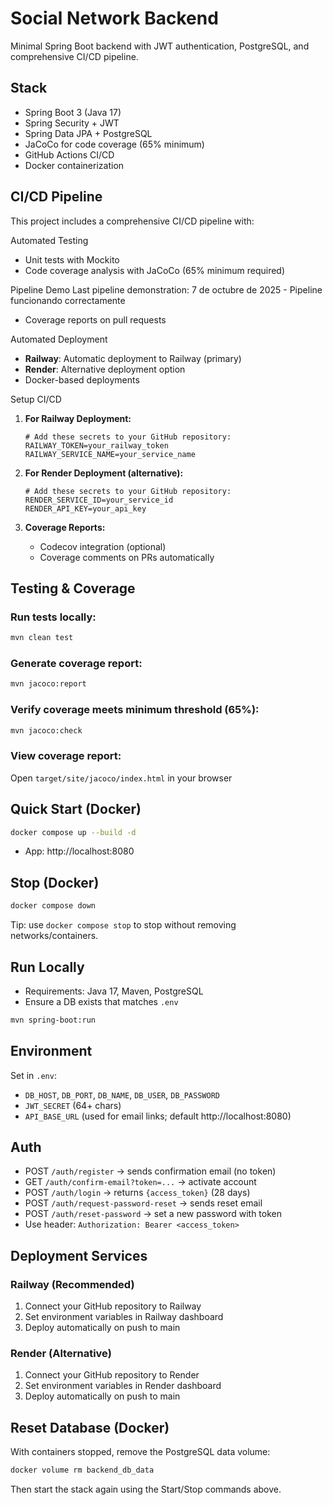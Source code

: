 # Social Network Backend

Minimal Spring Boot backend with JWT authentication, PostgreSQL, and comprehensive CI/CD pipeline.

## Stack

- Spring Boot 3 (Java 17)
- Spring Security + JWT
- Spring Data JPA + PostgreSQL
- JaCoCo for code coverage (65% minimum)
- GitHub Actions CI/CD
- Docker containerization

## CI/CD Pipeline

This project includes a comprehensive CI/CD pipeline with:

 Automated Testing
- Unit tests with Mockito
- Code coverage analysis with JaCoCo (65% minimum required)

Pipeline Demo
Last pipeline demonstration: 7 de octubre de 2025 - Pipeline funcionando correctamente 
- Coverage reports on pull requests

Automated Deployment
- **Railway**: Automatic deployment to Railway (primary)
- **Render**: Alternative deployment option
- Docker-based deployments

Setup CI/CD

1. **For Railway Deployment:**
   ```
   # Add these secrets to your GitHub repository:
   RAILWAY_TOKEN=your_railway_token
   RAILWAY_SERVICE_NAME=your_service_name
   ```

2. **For Render Deployment (alternative):**
   ```
   # Add these secrets to your GitHub repository:
   RENDER_SERVICE_ID=your_service_id  
   RENDER_API_KEY=your_api_key
   ```

3. **Coverage Reports:**
   - Codecov integration (optional)
   - Coverage comments on PRs automatically

## Testing & Coverage

### Run tests locally:
```bash
mvn clean test
```

### Generate coverage report:
```bash
mvn jacoco:report
```

### Verify coverage meets minimum threshold (65%):
```bash
mvn jacoco:check
```

### View coverage report:
Open `target/site/jacoco/index.html` in your browser

## Quick Start (Docker)

```bash
docker compose up --build -d
```

- App: http://localhost:8080

## Stop (Docker)

```bash
docker compose down
```

Tip: use `docker compose stop` to stop without removing networks/containers.

## Run Locally

- Requirements: Java 17, Maven, PostgreSQL
- Ensure a DB exists that matches `.env`
```bash
mvn spring-boot:run
```

## Environment

Set in `.env`:
- `DB_HOST`, `DB_PORT`, `DB_NAME`, `DB_USER`, `DB_PASSWORD`
- `JWT_SECRET` (64+ chars)
- `API_BASE_URL` (used for email links; default http://localhost:8080)

## Auth
- POST `/auth/register` → sends confirmation email (no token)
- GET `/auth/confirm-email?token=...` → activate account
- POST `/auth/login` → returns `{access_token}` (28 days)
- POST `/auth/request-password-reset` → sends reset email
- POST `/auth/reset-password` → set a new password with token
- Use header: `Authorization: Bearer <access_token>`

## Deployment Services

### Railway (Recommended)
1. Connect your GitHub repository to Railway
2. Set environment variables in Railway dashboard
3. Deploy automatically on push to main

### Render (Alternative)
1. Connect your GitHub repository to Render
2. Set environment variables in Render dashboard
3. Deploy automatically on push to main

## Reset Database (Docker)

With containers stopped, remove the PostgreSQL data volume:

```bash
docker volume rm backend_db_data
```

Then start the stack again using the Start/Stop commands above.
